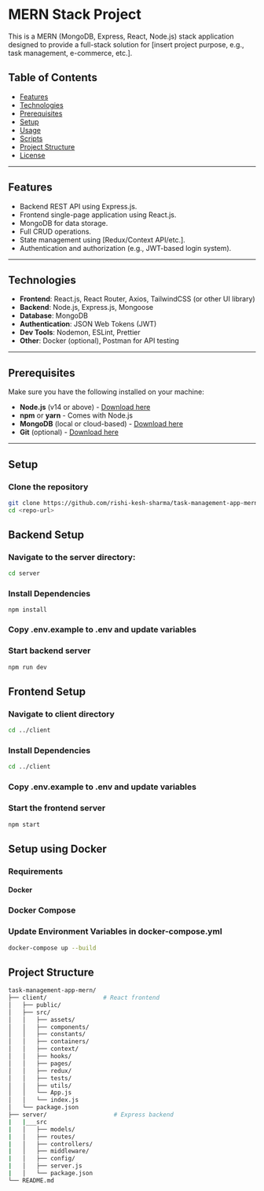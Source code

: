 # MERN Stack Project

This is a MERN (MongoDB, Express, React, Node.js) stack application designed to provide a full-stack solution for [insert project purpose, e.g., task management, e-commerce, etc.].

## Table of Contents

- [Features](#features)
- [Technologies](#technologies)
- [Prerequisites](#prerequisites)
- [Setup](#setup)
- [Usage](#usage)
- [Scripts](#scripts)
- [Project Structure](#project-structure)
- [License](#license)

---

## Features

- Backend REST API using Express.js.
- Frontend single-page application using React.js.
- MongoDB for data storage.
- Full CRUD operations.
- State management using [Redux/Context API/etc.].
- Authentication and authorization (e.g., JWT-based login system).

---

## Technologies

- **Frontend**: React.js, React Router, Axios, TailwindCSS (or other UI library)
- **Backend**: Node.js, Express.js, Mongoose
- **Database**: MongoDB
- **Authentication**: JSON Web Tokens (JWT)
- **Dev Tools**: Nodemon, ESLint, Prettier
- **Other**: Docker (optional), Postman for API testing

---

## Prerequisites

Make sure you have the following installed on your machine:

- **Node.js** (v14 or above) - [Download here](https://nodejs.org/)
- **npm** or **yarn** - Comes with Node.js
- **MongoDB** (local or cloud-based) - [Download here](https://www.mongodb.com/try/download/community)
- **Git** (optional) - [Download here](https://git-scm.com/)

---

## Setup

### Clone the repository

```bash
git clone https://github.com/rishi-kesh-sharma/task-management-app-mern.git
cd <repo-url>
```

## Backend Setup

### Navigate to the server directory:

```bash
cd server
```

### Install Dependencies

```
npm install
```

### Copy .env.example to .env and update variables

### Start backend server

```bash
npm run dev
```

## Frontend Setup

### Navigate to client directory

```bash
cd ../client
```

### Install Dependencies

```bash
cd ../client
```

### Copy .env.example to .env and update variables

### Start the frontend server

```bash
npm start
```

## Setup using Docker

### Requirements

#### Docker

### Docker Compose

### Update Environment Variables in docker-compose.yml

```bash
docker-compose up --build
```

## Project Structure

```bash
task-management-app-mern/
├── client/                # React frontend
│   ├── public/
│   ├── src/
│   │   ├── assets/
│   │   ├── components/
│   │   ├── constants/
│   │   ├── containers/
│   │   ├── context/
│   │   ├── hooks/
│   │   ├── pages/
│   │   ├── redux/
│   │   ├── tests/
│   │   ├── utils/
│   │   └── App.js
│   │   └── index.js
│   └── package.json
├── server/                   # Express backend
|   |___src
|   │   ├── models/
|   │   ├── routes/
|   │   ├── controllers/
|   │   ├── middleware/
|   │   ├── config/
|   │   ├── server.js
|   │   └── package.json
└── README.md

```
